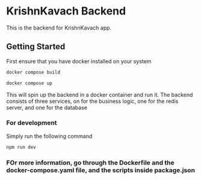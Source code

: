 # KrishnKavach Backend
This is the backend for KrishnKavach app.

## Getting Started
First ensure that you have docker installed on your system

```bash
docker compose build
```

```bash
docker compose up
```
This will spin up the backend in a docker container and run it. The backend consists of three services, on for the business logic, one for the redis server, and one for the database

### For development
Simply run the following command
```bash
npm run dev
```

### FOr more information, go through the Dockerfile and the docker-compose.yaml file, and the scripts inside package.json
```
```
```
```
```
```
